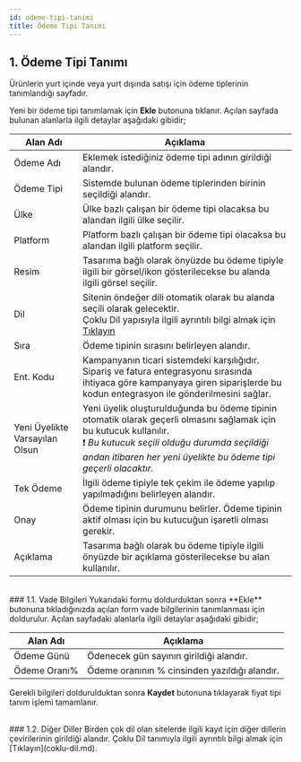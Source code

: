 ```yaml
---
id: odeme-tipi-tanimi
title: Ödeme Tipi Tanımı
---
```


## 1. Ödeme Tipi Tanımı

Ürünlerin yurt içinde veya yurt dışında satışı için ödeme tiplerinin tanımlandığı sayfadır.

Yeni bir ödeme tipi tanımlamak için **Ekle** butonuna tıklanır. Açılan sayfada bulunan alanlarla ilgili detaylar aşağıdaki gibidir;

|Alan Adı|Açıklama|
|--|--|
|Ödeme Adı|Eklemek istediğiniz ödeme tipi adının girildiği alandır.|
|Ödeme Tipi|Sistemde bulunan ödeme tiplerinden birinin seçildiği alandır.|
|Ülke|Ülke bazlı çalışan bir ödeme tipi olacaksa bu alandan ilgili ülke seçilir.|
|Platform|Platform bazlı çalışan bir ödeme tipi olacaksa bu alandan ilgili platform seçilir.|
|Resim|Tasarıma bağlı olarak önyüzde bu ödeme tipiyle ilgili bir görsel/ikon gösterilecekse bu alanda ilgili görsel seçilir.|
|Dil|Sitenin öndeğer dili otomatik olarak bu alanda seçili olarak gelecektir.<br>Çoklu Dil yapısıyla ilgili ayrıntılı bilgi almak için [Tıklayın](coklu-dil.md)|
|Sıra|Ödeme tipinin sırasını belirleyen alandır.|
|Ent. Kodu|Kampanyanın ticari sistemdeki karşılığıdır. Sipariş ve fatura entegrasyonu sırasında ihtiyaca göre kampanyaya giren siparişlerde bu kodun entegrasyon ile gönderilmesini sağlar.|
|Yeni Üyelikte Varsayılan Olsun|Yeni üyelik oluşturulduğunda bu ödeme tipinin otomatik olarak geçerli olmasını sağlamak için bu kutucuk kullanılır.<br>❗️ _Bu kutucuk seçili olduğu durumda seçildiği andan itibaren her yeni üyelikte bu ödeme tipi geçerli olacaktır._|
|Tek Ödeme|İlgili ödeme tipiyle tek çekim ile ödeme yapılıp yapılmadığını belirleyen alandır.|
|Onay|Ödeme tipinin durumunu belirler. Ödeme tipinin aktif olması için bu kutucuğun işaretli olması gerekir.|
|Açıklama|Tasarıma bağlı olarak bu ödeme tipiyle ilgili önyüzde bir açıklama gösterilecekse bu alan kullanılır.|

<br>
### 1.1. Vade Bilgileri
Yukarıdaki formu doldurduktan sonra **Ekle** butonuna tıkladığınızda açılan form vade bilgilerinin tanımlanması için doldurulur. Açılan sayfadaki alanlarla ilgili detaylar aşağıdaki gibidir;

|Alan Adı|Açıklama|
|--|--|
|Ödeme Günü|Ödenecek gün sayının girildiği alandır.|
|Ödeme Oranı%|Ödeme oranının % cinsinden yazıldığı alandır.|


Gerekli bilgileri doldurulduktan sonra **Kaydet** butonuna tıklayarak fiyat tipi tanım işlemi tamamlanır.

<br>
### 1.2. Diğer Diller
Birden çok dil olan sitelerde ilgili kayıt için diğer dillerin çevirilerinin girildiği alandır. Çoklu Dil tanımıyla ilgili ayrıntılı bilgi almak için [Tıklayın](coklu-dil.md).